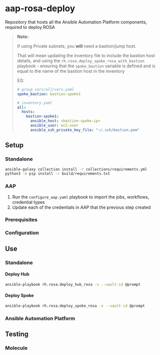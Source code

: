 # aap-rosa-deploy
Repository that hosts all the Ansible Automation Platform components, required to deploy ROSA

> **Note:**
>
> If using Private subnets, you **will** need a bastion/jump host.
>
> That will mean updating the inventory file to include the bastion host details, and using the `rh.rosa.deploy_spoke_rosa_with_bastion` playbook - ensuring that the `spoke_bastion` variable is defined and is equal to the name of the bastion host in the inventory
>
> EG:
> ```yaml
> # group_vars/all/vars.yaml
> spoke_bastion: bastion-spoke1
> ```
> ```yaml
> # inventory.yaml
> all:
>   hosts:
>     bastion-spoke1:
>       ansible_host: <bastion-spoke-ip>
>       ansible_user: ec2-user
>       ansible_ssh_private_key_file: "~/.ssh/bastion.pem"
> ```

## Setup

### Standalone

```bash
ansible-galaxy collection install -r collections/requirements.yml
python3 -m pip install -r build/requirements.txt
```

### AAP

1. Run the `configure_aap.yaml` playbook to import the jobs, workflows, credential types
2. Update each of the credentials in AAP that the previous step created

### Prerequisites

### Configuration

## Use

### Standalone

#### Deploy Hub

```bash
ansible-playbook rh.rosa.deploy_hub_rosa -v --vault-id @prompt
```

#### Deploy Spoke

```bash
ansible-playbook rh.rosa.deploy_spoke_rosa -v --vault-id @prompt
```

### Ansible Automation Platform

## Testing

### Molecule